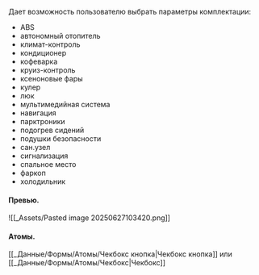 Дает возможность пользователю выбрать параметры комплектации:
- ABS
- автономный отопитель
- климат-контроль
- кондиционер
- кофеварка
- круиз-контроль
- ксеноновые фары
- кулер
- люк
- мультимедийная система
- навигация
- парктроники
- подогрев сидений
- подушки безопасности
- сан.узел
- сигнализация
- спальное место
- фаркоп
- холодильник
#### Превью.
![[_Assets/Pasted image 20250627103420.png]]

#### Атомы.
[[_Данные/Формы/Атомы/Чекбокс кнопка|Чекбокс кнопка]] или [[_Данные/Формы/Атомы/Чекбокс|Чекбокс]]